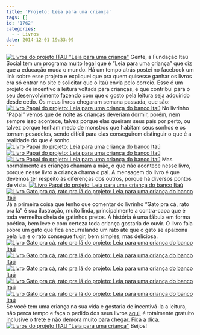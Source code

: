 ```yaml
---
title: 'Projeto: Leia para uma criança'
tags: []
id: '1762'
categories:
  - - Livros
date: 2014-12-01 19:33:09
---
```


[![Livros do projeto ITAU "Leia para uma criança" ](http://natalia.blog.br/wp-content/uploads/2014/12/DSC03396.jpg)](http://natalia.blog.br/wp-content/uploads/2014/12/DSC03396.jpg) Gente, a Fundação Itaú Social tem um programa muito legal que é “Leia para uma criança” que diz que a educação muda o mundo. Há um tempo atrás postei no facebook um link sobre esse projeto e expliquei que pra quem quisesse ganhar os livros era só entrar no site e solicitar que o Itaú envia pelo correio. Esse é um projeto de incentivo a leitura voltada para crianças, e que contribui para o seu desenvolvimento fazendo com que o gosto pela leitura seja adquirido desde cedo. Os meus livros chegaram semana passada, que são: [![Livro Papai do projeto: Leia para uma criança do banco Itaú ](http://natalia.blog.br/wp-content/uploads/2014/12/DSC03407.jpg)](http://natalia.blog.br/wp-content/uploads/2014/12/DSC03407.jpg) No livrinho “Papai” vemos que de noite as crianças deveriam dormir, porém, nem sempre isso acontece, talvez porque elas queiram seus pais por perto, ou talvez porque tenham medo de monstros que habitam seus sonhos e os tornam pesadelos, sendo difícil para elas conseguirem distinguir o que é a realidade do que é sonho. [![Livro Papai do projeto: Leia para uma criança do banco Itaú](http://natalia.blog.br/wp-content/uploads/2014/12/DSC03397.jpg)](http://natalia.blog.br/wp-content/uploads/2014/12/DSC03397.jpg)[![Livro Papai do projeto: Leia para uma criança do banco Itaú](http://natalia.blog.br/wp-content/uploads/2014/12/DSC03398.jpg)](http://natalia.blog.br/wp-content/uploads/2014/12/DSC03398.jpg)[![Livro Papai do projeto: Leia para uma criança do banco Itaú](http://natalia.blog.br/wp-content/uploads/2014/12/DSC03399.jpg)](http://natalia.blog.br/wp-content/uploads/2014/12/DSC03399.jpg) Mas normalmente as crianças chamam a mãe, o que não acontece nesse livro, porque nesse livro a criança chama o pai. A mensagem do livro é que devemos ter respeito às diferenças dos outros, porque há diversos pontos de vista. [![Livro Papai do projeto: Leia para uma criança do banco Itaú](http://natalia.blog.br/wp-content/uploads/2014/12/DSC03400.jpg)](http://natalia.blog.br/wp-content/uploads/2014/12/DSC03400.jpg)[![Livro Gato pra cá, rato pra lá do projeto: Leia para uma criança do banco Itaú](http://natalia.blog.br/wp-content/uploads/2014/12/DSC03401.jpg)](http://natalia.blog.br/wp-content/uploads/2014/12/DSC03401.jpg) Já a primeira coisa que tenho que comentar do livrinho “Gato pra cá, rato pra lá” é sua ilustração, muito linda, principalmente a contra-capa que é toda vermelha cheia de gatinhos pretos. A história é uma fábula em forma poética, bem leve e com certeza toda criança gostaria de ouvir. O livro fala sobre um gato que fica encurralando um rato até que o gato se apaixona pela lua e o rato consegue fugir, bem simples, mas deliciosa. [![Livro Gato pra cá, rato pra lá do projeto: Leia para uma criança do banco Itaú](http://natalia.blog.br/wp-content/uploads/2014/12/DSC03402.jpg)](http://natalia.blog.br/wp-content/uploads/2014/12/DSC03402.jpg)[![Livro Gato pra cá, rato pra lá do projeto: Leia para uma criança do banco Itaú](http://natalia.blog.br/wp-content/uploads/2014/12/DSC03403.jpg)](http://natalia.blog.br/wp-content/uploads/2014/12/DSC03403.jpg)[![Livro Gato pra cá, rato pra lá do projeto: Leia para uma criança do banco Itaú](http://natalia.blog.br/wp-content/uploads/2014/12/DSC03404.jpg)](http://natalia.blog.br/wp-content/uploads/2014/12/DSC03404.jpg)[![Livro Gato pra cá, rato pra lá do projeto: Leia para uma criança do banco Itaú](http://natalia.blog.br/wp-content/uploads/2014/12/DSC03409.jpg)](http://natalia.blog.br/wp-content/uploads/2014/12/DSC03409.jpg)[![Livro Gato pra cá, rato pra lá do projeto: Leia para uma criança do banco Itaú](http://natalia.blog.br/wp-content/uploads/2014/12/DSC03408.jpg)](http://natalia.blog.br/wp-content/uploads/2014/12/DSC03408.jpg)Se você tem uma criança na sua vida e gostaria de incentivá-la a leitura, não perca tempo e faça o pedido dos seus livros [aqui](https://www.itau.com.br/crianca/pratique/ "aqui"), é totalmente gratuito inclusive o frete e não demora muito para chegar. Fica a dica. [![Livros do projeto ITAU "Leia para uma criança" ](http://natalia.blog.br/wp-content/uploads/2014/12/DSC03405.jpg)](http://natalia.blog.br/wp-content/uploads/2014/12/DSC03405.jpg) Beijos!
